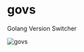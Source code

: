 # govs
Golang Version Switcher

![govs](https://github.com/kane8n/govs/assets/4223926/d8412642-7cad-453e-a37b-e9c3c8aced78)
